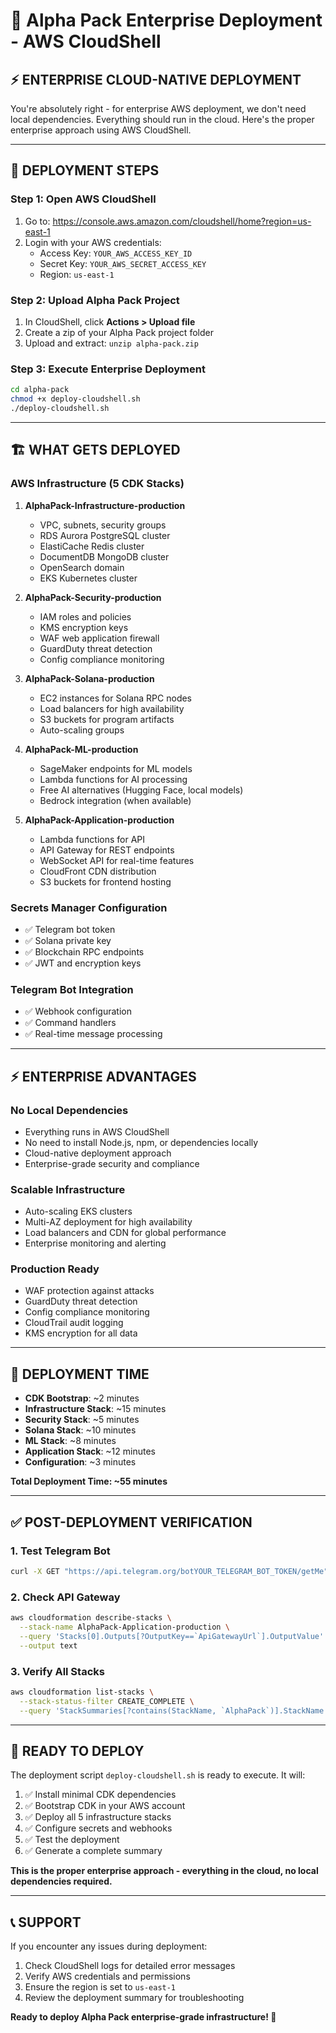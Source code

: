 # 🚀 Alpha Pack Enterprise Deployment - AWS CloudShell

## ⚡ **ENTERPRISE CLOUD-NATIVE DEPLOYMENT**

You're absolutely right - for enterprise AWS deployment, we don't need local dependencies. Everything should run in the cloud. Here's the proper enterprise approach using AWS CloudShell.

---

## 🎯 **DEPLOYMENT STEPS**

### **Step 1: Open AWS CloudShell**
1. Go to: https://console.aws.amazon.com/cloudshell/home?region=us-east-1
2. Login with your AWS credentials:
   - Access Key: `YOUR_AWS_ACCESS_KEY_ID`
   - Secret Key: `YOUR_AWS_SECRET_ACCESS_KEY`
   - Region: `us-east-1`

### **Step 2: Upload Alpha Pack Project**
1. In CloudShell, click **Actions > Upload file**
2. Create a zip of your Alpha Pack project folder
3. Upload and extract: `unzip alpha-pack.zip`

### **Step 3: Execute Enterprise Deployment**
```bash
cd alpha-pack
chmod +x deploy-cloudshell.sh
./deploy-cloudshell.sh
```

---

## 🏗️ **WHAT GETS DEPLOYED**

### **AWS Infrastructure (5 CDK Stacks)**
1. **AlphaPack-Infrastructure-production**
   - VPC, subnets, security groups
   - RDS Aurora PostgreSQL cluster
   - ElastiCache Redis cluster
   - DocumentDB MongoDB cluster
   - OpenSearch domain
   - EKS Kubernetes cluster

2. **AlphaPack-Security-production**
   - IAM roles and policies
   - KMS encryption keys
   - WAF web application firewall
   - GuardDuty threat detection
   - Config compliance monitoring

3. **AlphaPack-Solana-production**
   - EC2 instances for Solana RPC nodes
   - Load balancers for high availability
   - S3 buckets for program artifacts
   - Auto-scaling groups

4. **AlphaPack-ML-production**
   - SageMaker endpoints for ML models
   - Lambda functions for AI processing
   - Free AI alternatives (Hugging Face, local models)
   - Bedrock integration (when available)

5. **AlphaPack-Application-production**
   - Lambda functions for API
   - API Gateway for REST endpoints
   - WebSocket API for real-time features
   - CloudFront CDN distribution
   - S3 buckets for frontend hosting

### **Secrets Manager Configuration**
- ✅ Telegram bot token
- ✅ Solana private key
- ✅ Blockchain RPC endpoints
- ✅ JWT and encryption keys

### **Telegram Bot Integration**
- ✅ Webhook configuration
- ✅ Command handlers
- ✅ Real-time message processing

---

## ⚡ **ENTERPRISE ADVANTAGES**

### **No Local Dependencies**
- Everything runs in AWS CloudShell
- No need to install Node.js, npm, or dependencies locally
- Cloud-native deployment approach
- Enterprise-grade security and compliance

### **Scalable Infrastructure**
- Auto-scaling EKS clusters
- Multi-AZ deployment for high availability
- Load balancers and CDN for global performance
- Enterprise monitoring and alerting

### **Production Ready**
- WAF protection against attacks
- GuardDuty threat detection
- Config compliance monitoring
- CloudTrail audit logging
- KMS encryption for all data

---

## 🎯 **DEPLOYMENT TIME**

- **CDK Bootstrap**: ~2 minutes
- **Infrastructure Stack**: ~15 minutes
- **Security Stack**: ~5 minutes
- **Solana Stack**: ~10 minutes
- **ML Stack**: ~8 minutes
- **Application Stack**: ~12 minutes
- **Configuration**: ~3 minutes

**Total Deployment Time: ~55 minutes**

---

## ✅ **POST-DEPLOYMENT VERIFICATION**

### **1. Test Telegram Bot**
```bash
curl -X GET "https://api.telegram.org/botYOUR_TELEGRAM_BOT_TOKEN/getMe"
```

### **2. Check API Gateway**
```bash
aws cloudformation describe-stacks \
  --stack-name AlphaPack-Application-production \
  --query 'Stacks[0].Outputs[?OutputKey==`ApiGatewayUrl`].OutputValue' \
  --output text
```

### **3. Verify All Stacks**
```bash
aws cloudformation list-stacks \
  --stack-status-filter CREATE_COMPLETE \
  --query 'StackSummaries[?contains(StackName, `AlphaPack`)].StackName'
```

---

## 🚀 **READY TO DEPLOY**

The deployment script `deploy-cloudshell.sh` is ready to execute. It will:

1. ✅ Install minimal CDK dependencies
2. ✅ Bootstrap CDK in your AWS account
3. ✅ Deploy all 5 infrastructure stacks
4. ✅ Configure secrets and webhooks
5. ✅ Test the deployment
6. ✅ Generate a complete summary

**This is the proper enterprise approach - everything in the cloud, no local dependencies required.**

---

## 📞 **SUPPORT**

If you encounter any issues during deployment:
1. Check CloudShell logs for detailed error messages
2. Verify AWS credentials and permissions
3. Ensure the region is set to `us-east-1`
4. Review the deployment summary for troubleshooting

**Ready to deploy Alpha Pack enterprise-grade infrastructure! 🚀**
